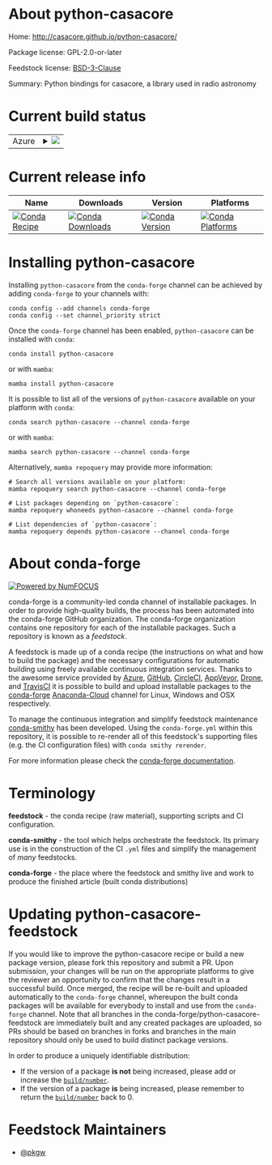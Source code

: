 About python-casacore
=====================

Home: http://casacore.github.io/python-casacore/

Package license: GPL-2.0-or-later

Feedstock license: [BSD-3-Clause](https://github.com/conda-forge/python-casacore-feedstock/blob/main/LICENSE.txt)

Summary: Python bindings for casacore, a library used in radio astronomy

Current build status
====================


<table>
    
  <tr>
    <td>Azure</td>
    <td>
      <details>
        <summary>
          <a href="https://dev.azure.com/conda-forge/feedstock-builds/_build/latest?definitionId=5497&branchName=main">
            <img src="https://dev.azure.com/conda-forge/feedstock-builds/_apis/build/status/python-casacore-feedstock?branchName=main">
          </a>
        </summary>
        <table>
          <thead><tr><th>Variant</th><th>Status</th></tr></thead>
          <tbody><tr>
              <td>linux_64_numpy1.20python3.8.____cpython</td>
              <td>
                <a href="https://dev.azure.com/conda-forge/feedstock-builds/_build/latest?definitionId=5497&branchName=main">
                  <img src="https://dev.azure.com/conda-forge/feedstock-builds/_apis/build/status/python-casacore-feedstock?branchName=main&jobName=linux&configuration=linux%20linux_64_numpy1.20python3.8.____cpython" alt="variant">
                </a>
              </td>
            </tr><tr>
              <td>linux_64_numpy1.20python3.9.____cpython</td>
              <td>
                <a href="https://dev.azure.com/conda-forge/feedstock-builds/_build/latest?definitionId=5497&branchName=main">
                  <img src="https://dev.azure.com/conda-forge/feedstock-builds/_apis/build/status/python-casacore-feedstock?branchName=main&jobName=linux&configuration=linux%20linux_64_numpy1.20python3.9.____cpython" alt="variant">
                </a>
              </td>
            </tr><tr>
              <td>linux_64_numpy1.21python3.10.____cpython</td>
              <td>
                <a href="https://dev.azure.com/conda-forge/feedstock-builds/_build/latest?definitionId=5497&branchName=main">
                  <img src="https://dev.azure.com/conda-forge/feedstock-builds/_apis/build/status/python-casacore-feedstock?branchName=main&jobName=linux&configuration=linux%20linux_64_numpy1.21python3.10.____cpython" alt="variant">
                </a>
              </td>
            </tr><tr>
              <td>osx_64_numpy1.20python3.8.____cpython</td>
              <td>
                <a href="https://dev.azure.com/conda-forge/feedstock-builds/_build/latest?definitionId=5497&branchName=main">
                  <img src="https://dev.azure.com/conda-forge/feedstock-builds/_apis/build/status/python-casacore-feedstock?branchName=main&jobName=osx&configuration=osx%20osx_64_numpy1.20python3.8.____cpython" alt="variant">
                </a>
              </td>
            </tr><tr>
              <td>osx_64_numpy1.20python3.9.____cpython</td>
              <td>
                <a href="https://dev.azure.com/conda-forge/feedstock-builds/_build/latest?definitionId=5497&branchName=main">
                  <img src="https://dev.azure.com/conda-forge/feedstock-builds/_apis/build/status/python-casacore-feedstock?branchName=main&jobName=osx&configuration=osx%20osx_64_numpy1.20python3.9.____cpython" alt="variant">
                </a>
              </td>
            </tr><tr>
              <td>osx_64_numpy1.21python3.10.____cpython</td>
              <td>
                <a href="https://dev.azure.com/conda-forge/feedstock-builds/_build/latest?definitionId=5497&branchName=main">
                  <img src="https://dev.azure.com/conda-forge/feedstock-builds/_apis/build/status/python-casacore-feedstock?branchName=main&jobName=osx&configuration=osx%20osx_64_numpy1.21python3.10.____cpython" alt="variant">
                </a>
              </td>
            </tr><tr>
              <td>osx_arm64_numpy1.20python3.8.____cpython</td>
              <td>
                <a href="https://dev.azure.com/conda-forge/feedstock-builds/_build/latest?definitionId=5497&branchName=main">
                  <img src="https://dev.azure.com/conda-forge/feedstock-builds/_apis/build/status/python-casacore-feedstock?branchName=main&jobName=osx&configuration=osx%20osx_arm64_numpy1.20python3.8.____cpython" alt="variant">
                </a>
              </td>
            </tr><tr>
              <td>osx_arm64_numpy1.20python3.9.____cpython</td>
              <td>
                <a href="https://dev.azure.com/conda-forge/feedstock-builds/_build/latest?definitionId=5497&branchName=main">
                  <img src="https://dev.azure.com/conda-forge/feedstock-builds/_apis/build/status/python-casacore-feedstock?branchName=main&jobName=osx&configuration=osx%20osx_arm64_numpy1.20python3.9.____cpython" alt="variant">
                </a>
              </td>
            </tr><tr>
              <td>osx_arm64_numpy1.21python3.10.____cpython</td>
              <td>
                <a href="https://dev.azure.com/conda-forge/feedstock-builds/_build/latest?definitionId=5497&branchName=main">
                  <img src="https://dev.azure.com/conda-forge/feedstock-builds/_apis/build/status/python-casacore-feedstock?branchName=main&jobName=osx&configuration=osx%20osx_arm64_numpy1.21python3.10.____cpython" alt="variant">
                </a>
              </td>
            </tr>
          </tbody>
        </table>
      </details>
    </td>
  </tr>
</table>

Current release info
====================

| Name | Downloads | Version | Platforms |
| --- | --- | --- | --- |
| [![Conda Recipe](https://img.shields.io/badge/recipe-python--casacore-green.svg)](https://anaconda.org/conda-forge/python-casacore) | [![Conda Downloads](https://img.shields.io/conda/dn/conda-forge/python-casacore.svg)](https://anaconda.org/conda-forge/python-casacore) | [![Conda Version](https://img.shields.io/conda/vn/conda-forge/python-casacore.svg)](https://anaconda.org/conda-forge/python-casacore) | [![Conda Platforms](https://img.shields.io/conda/pn/conda-forge/python-casacore.svg)](https://anaconda.org/conda-forge/python-casacore) |

Installing python-casacore
==========================

Installing `python-casacore` from the `conda-forge` channel can be achieved by adding `conda-forge` to your channels with:

```
conda config --add channels conda-forge
conda config --set channel_priority strict
```

Once the `conda-forge` channel has been enabled, `python-casacore` can be installed with `conda`:

```
conda install python-casacore
```

or with `mamba`:

```
mamba install python-casacore
```

It is possible to list all of the versions of `python-casacore` available on your platform with `conda`:

```
conda search python-casacore --channel conda-forge
```

or with `mamba`:

```
mamba search python-casacore --channel conda-forge
```

Alternatively, `mamba repoquery` may provide more information:

```
# Search all versions available on your platform:
mamba repoquery search python-casacore --channel conda-forge

# List packages depending on `python-casacore`:
mamba repoquery whoneeds python-casacore --channel conda-forge

# List dependencies of `python-casacore`:
mamba repoquery depends python-casacore --channel conda-forge
```


About conda-forge
=================

[![Powered by
NumFOCUS](https://img.shields.io/badge/powered%20by-NumFOCUS-orange.svg?style=flat&colorA=E1523D&colorB=007D8A)](https://numfocus.org)

conda-forge is a community-led conda channel of installable packages.
In order to provide high-quality builds, the process has been automated into the
conda-forge GitHub organization. The conda-forge organization contains one repository
for each of the installable packages. Such a repository is known as a *feedstock*.

A feedstock is made up of a conda recipe (the instructions on what and how to build
the package) and the necessary configurations for automatic building using freely
available continuous integration services. Thanks to the awesome service provided by
[Azure](https://azure.microsoft.com/en-us/services/devops/), [GitHub](https://github.com/),
[CircleCI](https://circleci.com/), [AppVeyor](https://www.appveyor.com/),
[Drone](https://cloud.drone.io/welcome), and [TravisCI](https://travis-ci.com/)
it is possible to build and upload installable packages to the
[conda-forge](https://anaconda.org/conda-forge) [Anaconda-Cloud](https://anaconda.org/)
channel for Linux, Windows and OSX respectively.

To manage the continuous integration and simplify feedstock maintenance
[conda-smithy](https://github.com/conda-forge/conda-smithy) has been developed.
Using the ``conda-forge.yml`` within this repository, it is possible to re-render all of
this feedstock's supporting files (e.g. the CI configuration files) with ``conda smithy rerender``.

For more information please check the [conda-forge documentation](https://conda-forge.org/docs/).

Terminology
===========

**feedstock** - the conda recipe (raw material), supporting scripts and CI configuration.

**conda-smithy** - the tool which helps orchestrate the feedstock.
                   Its primary use is in the construction of the CI ``.yml`` files
                   and simplify the management of *many* feedstocks.

**conda-forge** - the place where the feedstock and smithy live and work to
                  produce the finished article (built conda distributions)


Updating python-casacore-feedstock
==================================

If you would like to improve the python-casacore recipe or build a new
package version, please fork this repository and submit a PR. Upon submission,
your changes will be run on the appropriate platforms to give the reviewer an
opportunity to confirm that the changes result in a successful build. Once
merged, the recipe will be re-built and uploaded automatically to the
`conda-forge` channel, whereupon the built conda packages will be available for
everybody to install and use from the `conda-forge` channel.
Note that all branches in the conda-forge/python-casacore-feedstock are
immediately built and any created packages are uploaded, so PRs should be based
on branches in forks and branches in the main repository should only be used to
build distinct package versions.

In order to produce a uniquely identifiable distribution:
 * If the version of a package **is not** being increased, please add or increase
   the [``build/number``](https://docs.conda.io/projects/conda-build/en/latest/resources/define-metadata.html#build-number-and-string).
 * If the version of a package **is** being increased, please remember to return
   the [``build/number``](https://docs.conda.io/projects/conda-build/en/latest/resources/define-metadata.html#build-number-and-string)
   back to 0.

Feedstock Maintainers
=====================

* [@pkgw](https://github.com/pkgw/)

